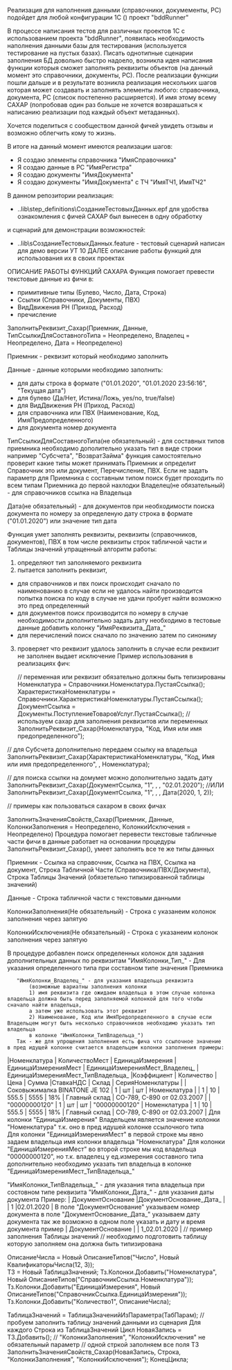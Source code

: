 Реализация для наполнения данными (справочники, докумементы, РС) подойдет для любой конфигурации 1С () проект "bddRunner"

В процессе написания тестов для различных проектов 1С с использованием проекта "bddRunner", появилась необходимость наполнения данными базы для тестирования 
(используется тестирование на пустых базах).
Писать однотипные сценарии заполнения БД довольно быстро надоело, возникла идея написания функции которыя сможет заполнять реквизиты объектов (на данный момент это справочники, документы, РС).
После реализации функции пошли дальше и в результате возникла реализация нескольких шагов которая может создавать и заполнять элементы любого: справочника, документа, РС (список постепенно расширяется).
И имя этому всему САХАР (попробовав один раз больше не хочется возврашаться к написанию реализации под каждый объект метаданных).

Хочется поделиться с сообществом данной фичей увидеть отзывы и возможно облегчить кому то жизнь.

В итоге на данный момент имеются реализации шагов:
- Я создаю элементы справочника "ИмяСправочника"
- Я создаю данные в РC "ИмяРегистра"
- Я создаю документы "ИмяДокумента"
- Я создаю документы "ИмяДокумента" с ТЧ "ИмяТЧ1, ИмяТЧ2"

В данном репозитории реализация: 
 * \..lib\step_definitions\СозданиеТестовыхДанных.epf
 для удобства ознакомления с фичей САХАР был вынесен в одну обработку

и сценарий для демонстрации возможностей:
 * \..lib\sСозданиеТестовыхДанных.feature - тестовый сценарий написан для демо версии УТ 10
ДАЛЕЕ описание работы функций для использования их в своих проектах

 ОПИСАНИЕ РАБОТЫ ФУНКЦИЙ САХАРА 
 Функция помогает превести текстовые данные из фичи в:
   - примитивные типы (Булево, Число, Дата, Строка)
   - Ссылки (Справочники, Документы, ПВХ) 
   - ВидДвижения РН (Приход, Расход) 
   - пречисление

   ЗаполнитьРеквизит_Сахар(Приемник, Данные, ТипСсылкиДляСоставногоТипа = Неопределено, Владелец = Неопределено, Дата = Неопределено)
   
   Приемник - реквизит который необходимо заполнить

   Данные - данные которыми необходимо заполнить: 
   - для даты строка в формате ("01.01.2020", "01.01.2020 23:56:16", "Текущая дата")
   - для булево (Да/Нет, Истина/Ложь, yes/no, true/false)
   - для ВидДвижения РН (Приход, Расход)
   - для справочника или ПВХ (Наименование, Код, ИмяПредопределенного)
   - для документа номер документа

   ТипСсылкиДляСоставногоТипа(не обязательный) - для составных типов приемника необходимо дополительно указать тип в виде строки например "Субсчета", "ВозвратЗайма" 
       функция самостоятельно проверит какие типы может принимать Приемник и определит Справочник это или документ, Перечисление, ПВХ. 
       Если не задать параметр для Приемника с составным типом поиск будет проходить по всем типам Приемника до первой нахлодки
   Владелец(не обязательный) - для справочников ссылка на Владельца

   Дата(не обязательный) - для документов при необходимости поиска документа по номеру за определеную дату строка в формате ("01.01.2020") или значение тип дата 


 Функция умет заполнять реквизиты, реквизиты (справочников, документов), ПВХ в том числе реквизиты строк табличной части и Таблицы значений
 упращенный алгоритм работы:
 1) определяют тип заполняемого реквизита  
 2) пытается заполнить реквизит, 
   - для справочников и пвх поиск происходит сначало по наименованию в случае если не удалось найти производится попытка поиска по коду 
 в случае не удачи пробует найти возможно это пред определенный
   - для документов поиск производится по номеру в случае необходимости дополнительно задать дату необходимо в тестовые данные добавить колонку "ИмяРеквизита_Дата_"
   - для перечислений поиск сначало по значению затем по синониму
 3) проверяет что реквизит удалось заполнить в случае если реквизит не заполнен выдает исключение 
 Пример использования в реализациях фич:

    // переменная или реквизит обязательно должны быть тепизированы
    Номенклатура = Справочники.Номенклатура.ПустаяСсылка();    
    ХарактеристикаНоменклатуры = Справочники.ХарактеристикаНоменклатуры.ПустаяСсылка();
    ДокументСсылка = Документы.ПоступлениеТоваровУслуг.ПустаяСсылка();
    // используем сахар для заполнения реквизитов или переменных
    ЗаполнитьРеквизит_Сахар(Номенклатура, "Код, Имя или имя предопределенного");
   
   // для Субсчета дополнительно передаем ссылку на владельца
   ЗаполнитьРеквизит_Сахар(ХарактеристикаНоменклатуры, "Код, Имя или имя предопределенного", , Номенклатура);
  
   // для поиска ссылки на домумет можно дополнительно задать дату
   ЗаполнитьРеквизит_Сахар(ДокументСсылка, "1", , , "02.01.2020"); 
   //ИЛИ
   ЗаполнитьРеквизит_Сахар(ДокументСсылка, "1", , , Дата(2020, 1, 2));

 // примеры как пользоваться сахаром в своих фичах
 
   ЗаполнитьЗначенияСвойств_Сахар(Приемник, Данные, КолонкиЗаполнения = Неопределено, КолонкиИсключения = Неопределено)
   Процедура помогает перевести текстовые табличные части фичи в данные работает на основании процедуры ЗаполнитьРеквизит_Сахар(), умеет заполнять все те же типы данных
   
   Приемник - Ссылка на справочник, Ссылка на ПВХ, Ссылка на документ, Строка Табличной Части (Справочника/ПВХ/Документа), 
   Строка Таблицы Значений (обязетельно типизированной таблицы значений)

   Данные - Строка табличной части с текстовыми данными    

   КолонкиЗаполнения(Не обязательный) - Строка с указанеим колонок заполнения через запятую

   КолонкиИсключения(Не обязательный) - Строка с указанеим колонок заполнения через запятую

   В процедуре добавлен поиск определенных колонок для задания дополнительных данных по реквизитам
       "ИмяКолонки_Тип_" - Для указания определенного типа при составном типе значения Приемника

       "ИмяКолонки_Владелец_" - для указания владельца реквизита 
           (возможные вариатны заполнения колонки 
           1) имя реквизита где ожидаем владельца в этом случае колонка владельца должна быть перед заполняемой колонкой для того чтобы сначало найти владельца,
           а затем уже использовать этот реквизит
           2) Наименование, Код или ИмяПредопределенного в случае если Владельцем могут быть несколько справочников необходимо указать тип владельца
           в колонке "ИмяКолонки_ТипВладельца_")
       Так - же для упрощения заполнения есть фича что ссылочное значение в пред идущей колонке считается владельцем колонки заполнения примеры:
       
   |Номенклатура                   | КоличествоМест | ЕдиницаИзмерения | ЕдиницаИзмеренияМест | ЕдиницаИзмеренияМест_Владелец_ | ЕдиницаИзмеренияМест_ТипВладельца_ |Коэффициент  | Количество | Цена  | Сумма |СтавкаНДС | Склад         | СерияНоменклатуры           |
   |Соковыжималка  BINATONE JE 102 |              1 |               шт |                   шт |                   Номенклатура |                                    |           1 |         10 | 555.5 | 5555  |      18% | Главный склад | СО-789, С-890 от 02.03.2007 |
   |                 "00000000120" |              1 |               шт |                   шт |                  "00000000120" |                       Номенклатура |           1 |         10 | 555.5 | 5555  |      18% | Главный склад | СО-789, С-890 от 02.03.2007 |
       Для колонки "ЕдиницаИзмерения" Владельцем является значение колонки "Номенклатура" т.к. оно в пред идушей колонке ссылочного типа    
       Для колонки "ЕдиницаИзмеренияМест" в первой строке мы явно задаем владельца имя колонки владельца "Номенклатура"
       Для колонки "ЕдиницаИзмеренияМест" во второй строке мы код владельца "00000000120", но т.к. владелец у ед.измерения составного типа дополнительно необходимо указать тип владельца в колонке "ЕдиницаИзмеренияМест_ТипВладельца_"

"ИмяКолонки_ТипВладельца_" - для указания типа владельца при состовном типе реквизита
"ИмяКолонки_Дата_" - для указания даты документа Пример:
 | ДокументОснование |ДокументОснование_Дата_ |
 | 1                 |02.01.2020              | 
 В поле "ДокументОснование" указываем номер документа в поле "ДокументОснование_Дата_" указываем дату документа
  так же возможно в одном поле указать и дату и время документа пример
  | ДокументОснование |
  | 1_02.01.2020      |
 // пример заполнения Таблицы значений
 // необходимо подготовить таблицу которую заполняем она должна быть типизирована

 ОписаниеЧисла = Новый ОписаниеТипов("Число", Новый КвалификаторыЧисла(12, 3));		
 ТЗ = Новый ТаблицаЗначений;
 Тз.Колонки.Добавить("Номенклатура", Новый ОписаниеТипов("СправочникСсылка.Номенклатура"));
 Тз.Колонки.Добавить("ЕдиницаИзмерения", Новый ОписаниеТипов("СправочникСсылка.ЕдиницаИзмерения"));
 Тз.Колонки.Добавить("Количество1", ОписаниеЧисла);

 ТаблицаЗначений = ТаблицаЗначенийИзПараметра(ТабПарам);
 // пробуем заполнить таблицу значений данными из сценария
 Для каждого Строка из ТаблицаЗначений Цикл
 	НоваяЗапись = ТЗ.Добавить();
	// "КолонкиЗаполнения", "КолонкиИсключения" не обязательный параметр
	// одной стркой заполняем все поля ТЗ 
 	ЗаполнитьЗначенияСвойств_Сахар(НоваяЗапись, Строка, "КолонкиЗаполнения", "КолонкиИсключения");
 КонецЦикла;
